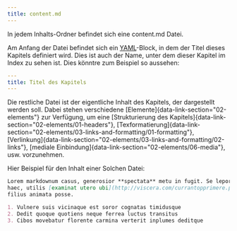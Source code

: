 ```yaml
---
title: content.md
---
```


In jedem Inhalts-Ordner befindet sich eine content.md Datei.

Am Anfang der Datei befindet sich ein [YAML](http://yaml.org/)-Block, in dem der
Titel dieses Kapitels definiert wird. Dies ist auch der Name, unter dem dieser
Kapitel im Index zu sehen ist. Dies könntre zum Beispiel so aussehen:

```yaml
---
title: Titel des Kapitels
---
```

Die restliche Datei ist der eigentliche Inhalt des Kapitels, der dargestellt
werden soll. Dabei stehen verschiedene [Elemente]{data-link-section="02-elements"} zur Verfügung,
um eine [Strukturierung des Kapitels]{data-link-section="02-elements/01-headers"},
[Texformatierung]{data-link-section="02-elements/03-links-and-formatting/01-formatting"},
[Verlinkung]{data-link-section="02-elements/03-links-and-formatting/02-links"},
[mediale Einbindung]{data-link-section="02-elements/06-media"}, usw. vorzunehmen.

Hier Beispiel für den Inhalt einer Solchen Datei:

```markdown
Lorem markdownum casus, generosior **spectata** metu in fugit. Se lepori animo
haec, utilis [examinat utero ubi](http://viscera.com/currantopprimere.php)
filius animata posse.

1. Vulnere suis vicinaque est soror cognatas timidusque
2. Dedit quoque quotiens neque ferrea luctus transitus
3. Cibos movebatur florente carmina verterit inplumes deditque

```
